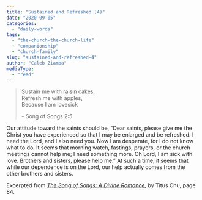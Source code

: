 ```yaml
---
title: "Sustained and Refreshed (4)"
date: "2020-09-05"
categories: 
  - "daily-words"
tags: 
  - "the-church-the-church-life"
  - "companionship"
  - "church-family"
slug: "sustained-and-refreshed-4"
author: "Caleb Ziamba"
mediaType: 
  - "read"
---
```


> Sustain me with raisin cakes,  
> Refresh me with apples,  
> Because I am lovesick
> 
> \- Song of Songs 2:5

Our attitude toward the saints should be, “Dear saints, please give me the Christ you have experienced so that I may be enlarged and be refreshed. I need the Lord, and I also need you. Now I am desperate, for I do not know what to do. It seems that morning watch, fastings, prayers, or the church meetings cannot help me; I need something more. Oh Lord, I am sick with love. Brothers and sisters, please help me.” At such a time, it seems that while our dependence is on the Lord, our help actually comes from the other brothers and sisters.

Excerpted from _[The Song of Songs: A Divine Romance](https://www.asweetsavor.org/song-of-songs-dr),_ by Titus Chu, page 84.
